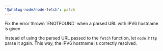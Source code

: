 ```yaml
---
'@whatwg-node/node-fetch': patch
---
```


Fix the error thrown \`ENOTFOUND\` when a parsed URL with IPV6 hostname is given

Instead of using the parsed URL passed to the `fetch` function, let `node:http` parse it again. This way, the IPV6 hostname is correctly resolved.
